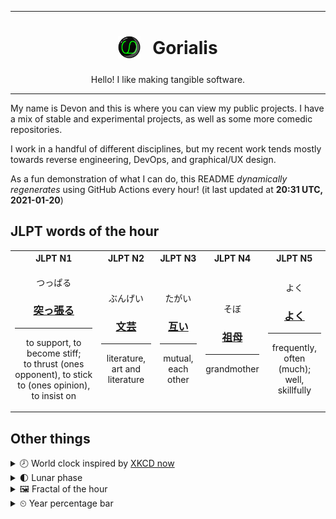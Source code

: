 ***

<h1 align="center">
<sub>
    <img src="readme/resources/avatar.png" height="36">
</sub>
&nbsp;
Gorialis
</h1>
<p align="center">
Hello! I like making tangible software.
</p>

***

My name is Devon and this is where you can view my public projects. I have a mix of stable and experimental projects, as well as some more comedic repositories.

I work in a handful of different disciplines, but my recent work tends mostly towards reverse engineering, DevOps, and graphical/UX design.

As a fun demonstration of what I can do, this README *dynamically regenerates* using GitHub Actions every hour! (it last updated at **20:31 UTC, 2021-01-20**)

<h2>JLPT words of the hour</h2>
<table>
    <tr>
        <th>JLPT N1</th>
        <th>JLPT N2</th>
        <th>JLPT N3</th>
        <th>JLPT N4</th>
        <th>JLPT N5</th>
    </tr>
    <tr>
        <td>
            <p align="center">つっぱる</p>
            <h3 align="center"><b><a href="https://jisho.org/search/%E7%AA%81%E3%81%A3%E5%BC%B5%E3%82%8B">突っ張る</a></b></h3>
            <hr>
            <p align="center">to support,<wbr> to become stiff;<br> to thrust (ones opponent),<wbr> to stick to (ones opinion),<wbr> to insist on</p>
        </td>
        <td>
            <p align="center">ぶんげい</p>
            <h3 align="center"><b><a href="https://jisho.org/search/%E6%96%87%E8%8A%B8">文芸</a></b></h3>
            <hr>
            <p align="center">literature,<wbr> art and literature</p>
        </td>
        <td>
            <p align="center">たがい</p>
            <h3 align="center"><b><a href="https://jisho.org/search/%E4%BA%92%E3%81%84">互い</a></b></h3>
            <hr>
            <p align="center">mutual,<wbr> each other</p>
        </td>
        <td>
            <p align="center">そぼ</p>
            <h3 align="center"><b><a href="https://jisho.org/search/%E7%A5%96%E6%AF%8D">祖母</a></b></h3>
            <hr>
            <p align="center">grandmother</p>
        </td>
        <td>
            <p align="center">よく</p>
            <h3 align="center"><b><a href="https://jisho.org/search/%E3%82%88%E3%81%8F">よく</a></b></h3>
            <hr>
            <p align="center">frequently,<wbr> often (much);<br> well,<wbr> skillfully</p>
        </td>
    </tr>
</table>

<h2>Other things</h2>
<details>
<summary>🕗  World clock inspired by <a href="https://xkcd.com/now">XKCD now</a></summary>

> <img src="generated/now.png" width="512">

</details>
<details>
<summary>🌓 Lunar phase</summary>

The moon is approximately 27.93% through its phase (First Quarter).

</details>
<details>
<summary>&#x1f5bc; Fractal of the hour</summary>

> <img src="generated/fractal.png" width="512">

</details>
<details>
<summary>&#x23f2; Year percentage bar</summary>
<pre><code>2021 [█▁▁▁▁▁▁▁▁▁▁▁▁▁▁▁▁▁▁▁] 5.44%</code></pre>
</details>
